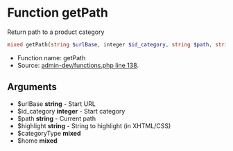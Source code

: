 Function getPath
===========================

Return path to a product category



```php
mixed getPath(string $urlBase, integer $id_category, string $path, string $highlight, $categoryType, $home)
```

* Function name: getPath
* Source: [admin-dev/functions.php line 138](https://github.com/PrestaShop/PrestaShop/blob/1.5.5.0/admin-dev/functions.php#L138).

Arguments
---------

* $urlBase **string** - Start URL
* $id_category **integer** - Start category
* $path **string** - Current path
* $highlight **string** - String to highlight (in XHTML/CSS)
* $categoryType **mixed**
* $home **mixed**

